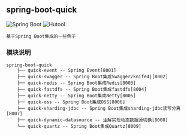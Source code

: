 ## spring-boot-quick

![Spring Boot](https://img.shields.io/badge/Spring%20Boot-2.5.3-brightgreen) ![Hutool](https://img.shields.io/badge/Hutool-5.7.7-green)

    基于Spring Boot集成的一些例子

### 模块说明

```
spring-boot-quick
    ├── quick-event -- Spring Event[8001]
    ├── quick-swagger -- Spring Boot集成Swagger/knife4j[8002]
    ├── quick-redis -- Spring Boot集成Redis[8003]
    ├── quick-fastdfs -- Spring Boot集成fastdfs[8004]
    ├── quick-netty -- Spring Boot集成Netty[8005]
    ├── quick-oss -- Spring Boot集成OSS[8006]
    ├── quick-sharding-jdbc -- Spring Boot集成sharding-jdbc读写分离[8007]
    ├── quick-dynamic-datasource -- 注解实现动态数据源切换[8008]
    └── quick-quartz -- Spring Boot集成Quartz[8009]
```
